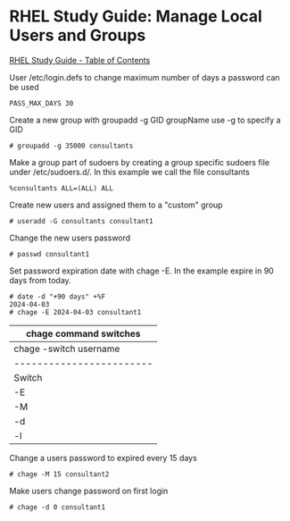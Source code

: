 # RHEL Study Guide: Manage Local Users and Groups

[RHEL Study Guide - Table of Contents](https://github.com/pslucas0212/RHEL-Study-Guide)  


User /etc/login.defs to change maximum number of days a password can be used
```
PASS_MAX_DAYS 30
```

Create a new group with groupadd -g GID groupName  use -g to specify a GID
```
# groupadd -g 35000 consultants
```

Make a group part of sudoers by creating a group specific sudoers file under /etc/sudoers.d/<filename>.  In this example we call the file consultants
```
%consultants ALL=(ALL) ALL
```

Create new users and assigned them to a "custom" group
```
# useradd -G consultants consultant1
```

Change the new users password
```
# passwd consultant1
```

Set password expiration date with chage -E.  In the example expire in 90 days from today.
```
# date -d "+90 days" +%F
2024-04-03
# chage -E 2024-04-03 consultant1
```

| chage command switches | 
|------------------------|
| chage -switch username |
|------------------------|
| Switch  | Result |
| -E      | Set password expiration date |
| -M      | Set time between changing passwords |
| -d      | xx|
| -l      | List account password aging |

Change a users password to expired every 15 days
```
# chage -M 15 consultant2
```

Make users change password on first login
```
# chage -d 0 consultant1
```


